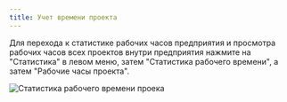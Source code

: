 ```yaml
---
title: Учет времени проекта
---
```


Для перехода к статистике рабочих часов предприятия и просмотра рабочих часов всех проектов внутри предприятия нажмите на "Статистика" в левом меню, затем "Статистика рабочего времени", а затем "Рабочие часы проекта".

![Статистика рабочего времени проека](/img/enterprise/project/enterprise-project-worktime-report.png)
